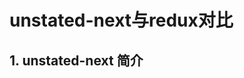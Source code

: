 <!--
 * @Author: dtdths
 * @Date: 2020-09-05 12:10:50
 * @LastEditTime: 2020-09-05 12:28:35
 * @FilePath: /blog/blog/004.unstated-next与redux对比.md
-->

# unstated-next与redux对比

## 1. unstated-next 简介

